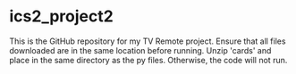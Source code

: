 # ics2_project2
This is the GitHub repository for my TV Remote project. Ensure that all files downloaded are in the same location before running.
Unzip 'cards' and place in the same directory as the py files. Otherwise, the code will not run.
